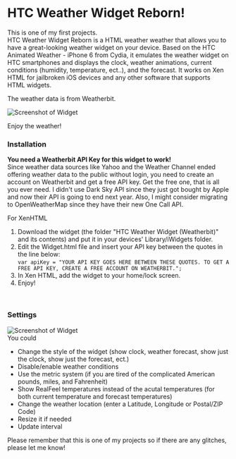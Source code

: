 # HTC Weather Widget Reborn!

This is one of my first projects. <br>
HTC Weather Widget Reborn is a HTML weather weather that allows you to have a great-looking weather widget on your device. Based on the HTC Animated Weather - iPhone 6 from Cydia, it emulates the weather widget on HTC smartphones and displays the clock, weather animations, current conditions (humidity, temperature, ect..), and the forecast. It works on Xen HTML for jailbroken iOS devices and any other software that supports HTML widgets.

The weather data is from Weatherbit.

![Screenshot of Widget](https://i.imgur.com/cUJitJv.png)

Enjoy the weather!

### Installation

**You need a Weatherbit API Key for this widget to work!** <br>
Since weather data sources like Yahoo and the Weather Channel ended offering weather data to the public without login, you need to create an account on Weatherbit and get a free API key. Get the free one, that is all you ever need. I didn't use Dark Sky API since they just got bought by Apple and now their API is going to end next year. Also, I might consider migrating to OpenWeatherMap since they have their new One Call API.

For XenHTML
1. Download the widget (the folder "HTC Weather Widget (Weatherbit)" and its contents) and put it in your devices' Library/iWidgets folder.
2. Edit the Widget.html file and insert your API key between the quotes in the line below: <br>
`var apiKey = "YOUR API KEY GOES HERE BETWEEN THESE QUOTES. TO GET A FREE API KEY, CREATE A FREE ACCOUNT ON WEATHERBIT.";`
2. In Xen HTML, add the widget to your home/lock screen.
3. Enjoy!

<br>

### Settings

![Screenshot of Widget](https://i.imgur.com/4nuDywo.png)
<br>
You could
* Change the style of the widget (show clock, weather forecast, show just the clock, show just the forecast, ect.)
* Disable/enable weather conditions
* Use the metric system (if you are tired of the complicated American pounds, miles, and Fahrenheit)
* Show RealFeel temperatures instead of the acutal temperatures (for both current temperature and forecast temperatures)
* Change the weather location (enter a Latitude, Longitude or Postal/ZIP Code)
* Resize it if needed
* Update interval

Please remember that this is one of my projects so if there are any glitches, please let me know!


